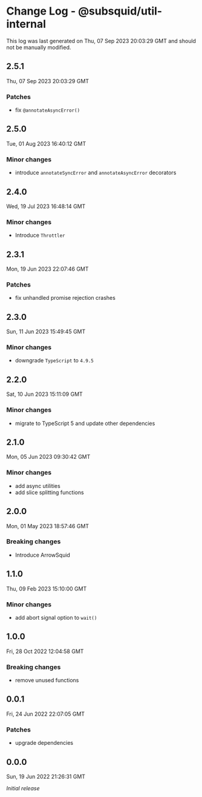# Change Log - @subsquid/util-internal

This log was last generated on Thu, 07 Sep 2023 20:03:29 GMT and should not be manually modified.

## 2.5.1
Thu, 07 Sep 2023 20:03:29 GMT

### Patches

- fix `@annotateAsyncError()`

## 2.5.0
Tue, 01 Aug 2023 16:40:12 GMT

### Minor changes

- introduce `annotateSyncError` and `annotateAsyncError` decorators 

## 2.4.0
Wed, 19 Jul 2023 16:48:14 GMT

### Minor changes

- Introduce `Throttler`

## 2.3.1
Mon, 19 Jun 2023 22:07:46 GMT

### Patches

- fix unhandled promise rejection crashes

## 2.3.0
Sun, 11 Jun 2023 15:49:45 GMT

### Minor changes

- downgrade `TypeScript` to `4.9.5`

## 2.2.0
Sat, 10 Jun 2023 15:11:09 GMT

### Minor changes

- migrate to TypeScript 5 and update other dependencies

## 2.1.0
Mon, 05 Jun 2023 09:30:42 GMT

### Minor changes

- add async utilities
- add slice splitting functions

## 2.0.0
Mon, 01 May 2023 18:57:46 GMT

### Breaking changes

- Introduce ArrowSquid

## 1.1.0
Thu, 09 Feb 2023 15:10:00 GMT

### Minor changes

- add abort signal option to `wait()`

## 1.0.0
Fri, 28 Oct 2022 12:04:58 GMT

### Breaking changes

- remove unused functions

## 0.0.1
Fri, 24 Jun 2022 22:07:05 GMT

### Patches

- upgrade dependencies

## 0.0.0
Sun, 19 Jun 2022 21:26:31 GMT

_Initial release_

